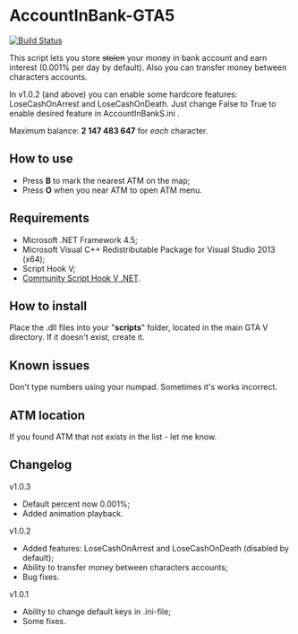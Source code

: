 # AccountInBank-GTA5
[![Build Status](https://ci.appveyor.com/api/projects/status/bm28vepxi85dmqn5/branch/master?svg=true)](https://ci.appveyor.com/project/IncoCode/accountinbank-gta5)

This script lets you store ~~stolen~~ your money in bank account and earn interest (0.001% per day by default). Also you can transfer money between characters accounts.

In v1.0.2 (and above) you can enable some hardcore features: LoseCashOnArrest and LoseCashOnDeath. Just change False to True to enable desired feature in AccountInBankS.ini .

Maximum balance: **2 147 483 647** for _each_ character.

How to use
----------

 - Press **B** to mark the nearest ATM on the map;
 - Press **O** when you near ATM to open ATM menu.

Requirements 
--------------

- Microsoft .NET Framework 4.5;
- Microsoft Visual C++ Redistributable Package for Visual Studio 2013 (x64);
- Script Hook V;
- [Community Script Hook V .NET](https://ci.appveyor.com/project/crosire/scripthookvdotnet%C2%A0/build/artifacts).

How to install
--------------

Place the .dll files into your "**scripts**" folder, located in the main GTA V directory. If it doesn't exist, create it.

Known issues
--------------
Don't type numbers using your numpad. Sometimes it's works incorrect.

ATM location
--------------
If you found ATM that not exists in the list - let me know.

Changelog
--------------
v1.0.3
- Default percent now 0.001%;
- Added animation playback.

v1.0.2
- Added features: LoseCashOnArrest and LoseCashOnDeath (disabled by default);
- Ability to transfer money between characters accounts;
- Bug fixes.

v1.0.1
- Ability to change default keys in .ini-file;
- Some fixes.